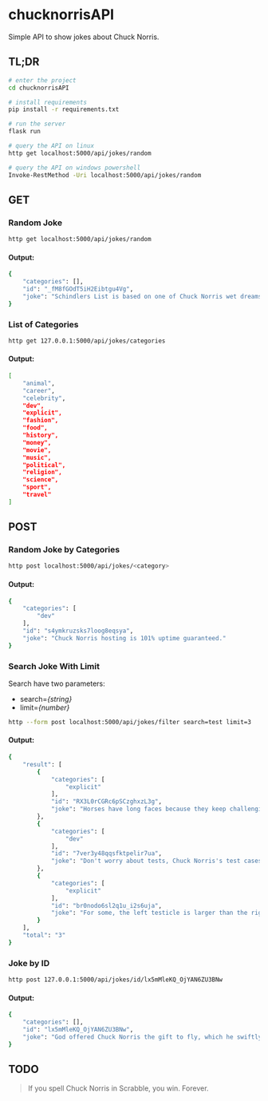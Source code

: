 # chucknorrisAPI
Simple API to show jokes about Chuck Norris.

## TL;DR

```bash
# enter the project
cd chucknorrisAPI

# install requirements
pip install -r requirements.txt

# run the server
flask run

# query the API on linux
http get localhost:5000/api/jokes/random

# query the API on windows powershell
Invoke-RestMethod -Uri localhost:5000/api/jokes/random
```
## GET

### Random Joke
```bash
http get localhost:5000/api/jokes/random
```

#### Output:
```bash
{
    "categories": [],
    "id": "_fM8fGOdT5iH2Eibtgu4Vg",
    "joke": "Schindlers List is based on one of Chuck Norris wet dreams"
}
```
### List of Categories
```bash
http get 127.0.0.1:5000/api/jokes/categories
```

#### Output:
```bash
[
    "animal",
    "career",
    "celebrity",
    "dev",
    "explicit",
    "fashion",
    "food",
    "history",
    "money",
    "movie",
    "music",
    "political",
    "religion",
    "science",
    "sport",
    "travel"
]
```

## POST

### Random Joke by Categories
```bash
http post localhost:5000/api/jokes/<category>
```

#### Output:
```bash
{
    "categories": [
        "dev"
    ],
    "id": "s4ymkruzsks7loog8eqsya",
    "joke": "Chuck Norris hosting is 101% uptime guaranteed."
}
```
### Search Joke With Limit

Search have two parameters:
- search=*{string}*
- limit=*{number}*
```bash
http --form post localhost:5000/api/jokes/filter search=test limit=3
```

#### Output:
```bash
{
    "result": [
        {
            "categories": [
                "explicit"
            ],
            "id": "RX3L0rCGRc6pSCzghxzL3g",
            "joke": "Horses have long faces because they keep challenging Chuck Norris to \"whos got the biggest dick\" contests."
        },
        {
            "categories": [
                "dev"
            ],
            "id": "7ver3y48qqsfktpelir7ua",
            "joke": "Don't worry about tests, Chuck Norris's test cases cover your code too."
        },
        {
            "categories": [
                "explicit"
            ],
            "id": "br0nodo6sl2q1u_i2s6uja",
            "joke": "For some, the left testicle is larger than the right one. For Chuck Norris, each testicle is larger than the other one."
        }
    ],
    "total": "3"
}
```
### Joke by ID
```bash
http post 127.0.0.1:5000/api/jokes/id/lx5mMleKQ_OjYAN6ZU3BNw
```

#### Output:
```bash
{
    "categories": [],
    "id": "lx5mMleKQ_OjYAN6ZU3BNw",
    "joke": "God offered Chuck Norris the gift to fly, which he swiftly declined for super strength roundhouse ability."
}
```
## TODO

>If you spell Chuck Norris in Scrabble, you win. Forever.

